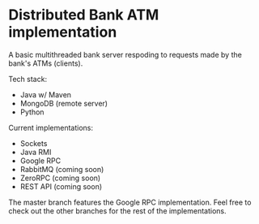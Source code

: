 # Distributed Bank ATM implementation

A basic multithreaded bank server respoding to requests made by the bank's ATMs (clients).

Tech stack:
- Java w/ Maven
- MongoDB (remote server)
- Python

Current implementations:

- Sockets
- Java RMI
- Google RPC
- RabbitMQ (coming soon)
- ZeroRPC (coming soon)
- REST API (coming soon)

The master branch features the Google RPC implementation. Feel free to check out the other branches for the rest of the implementations.

